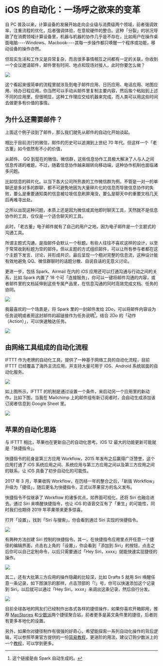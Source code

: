 # iOS 的自动化：一场呼之欲来的变革


自 PC 普及以来，计算设备的发展开始走向企业级与消费级两个领域，前者强调效率，注重流程的优化，后者强调体验，在意软硬件的整合。这种「分裂」的状况导致了在消费领域计算设备里，机器与机器的协作几乎是不存在，比如用户在操作桌面电脑----Windows、Macbook----其每一步操作都只唤醒一个程序或功能，移动设备的操作亦然。

但现实生活和工作又是异常复杂，而且很多事情相互之间都有一定的关联，你收到一个会议邀请邮件，邮件里有时间、地点和现场对接人，此时你要怎么做？


![](https://ebookimage.dailyio.cn/2019/04/29/15565205789721.png)



这个看起来很简单的流程里就涉及到电子邮件应用、日历应用、电话应用、地图应用、待办日程应用，你当然可以手动从邮件里复制主要内容，然后挨个粘贴到上述不同的应用里，但很明显，这种工作理应交给机器来完成，而人类可以用这些时间去做更多有价值的事情。



## 为什么还需要邮件？

上面这个例子谈到了邮件，那么我们就先从邮件的自动化开始谈起。

相比于目前流行的微信，邮件的历史可以追溯到上世纪 70 年代。但这样一个「老古董」如今依然有不小的价值，

从邮件、 QQ 到现在的微信、微信群，这些信息协作工具极大解决了人与人之间信息传递的难题，不过，随着信息协作越来越转向移动端，这种协作机制也面临诸多问题。

比如信息的碎片化。以当下各大公司所热衷的工作微信群为例，不管是一对一的单聊还是多对多的群聊，都不可避免地因为大量碎片化的信息而导致信息协作的失败，要么是重要通知类的信息被垃圾信息刷屏淹没，要么是聊天中的重要文档几天后再难寻出处。

之所以出现这种问题，本质上还是因为微信或其他即时聊天工具，天然就不是信息协作的工具，仅仅是一个适合聊天的工具。

此时，「老古董」电子邮件就有了自己的用户之地，因为电子邮件是一个主题式的沟通工具。

所谓主题式沟通，是指邮件会默认一个标题。有些人往往不喜欢这样的设计，以至于常常收到标题为空的邮件。但以主题的方式组织邮件，可以让所有参与者都在这个主题下发言、讨论，并形成共识，最后呈现一个相对完整的信息流，这种设计能有效地避免 QQ、微信群聊时的话题分散、自说自话的无意义讨论。


更进一步，包括 Spark、Airmail 在内的 iOS 应用还可以打通沟通与行动之间的关系，比如 Spark 内置了 18 个可「连接服务」，你可以一键将邮件沟通的内容，或者邮件里的文档延伸到这些专属产品里，在信息沟通的同时高效完成文档、任务的协同。


![](https://ebookimage.dailyio.cn/2019/04/29/15565218931147.png)



我最喜欢的一个场景是，将 Spark 里的一封邮件发给 2Do，可以将邮件内容设为任务说明或者用这封邮件的超链接作为任务说明[^1]，结合 2Do 的「动作（Action）」，可以快速触达任务。


![](https://ebookimage.dailyio.cn/2019/04/29/15565219047702.png)



## 由网络工具组成的自动化流程

IFTTT 作为老牌的自动化工具，提供了一种基于网络工具的自动化流程，目前 IFTTT 已经覆盖了海外主流应用，并支持大量可用于 iOS、Android 系统层面的自动化服务。


![](https://ebookimage.dailyio.cn/2019/04/29/15565219232132.png)



如上图所示，IFTTT 的机制是通过设置一个条件，来启动另一个应用里的新动作。比如下图，当我在 Mailchimp 上的邮件组有新订阅者时，会自动生成添加该订阅者信息到 Google Sheet 里。



![](https://ebookimage.dailyio.cn/2019/04/29/15565219349157.png)




## 苹果的自动化思路


与 IFTTT 相比，苹果也在更新自己的自动化思考。iOS 12 最大的功能更新可能就是「快捷指令」。

快捷指令的前身是第三方应用 Workflow，2015 年发布之后赢得广泛赞誉，这个应用打通了 iOS 系统应用之间、系统应用与第三方应用之间以及第三方应用之间的联系，让 iOS 具备了初步自动化的可能性。

2017 年 3 月，苹果收购 Workflow，在历经一年的整合之后，「新版 Workflow」升级为「捷径」，随后更名为快捷指令，正式以苹果官方的名义发布。

快捷指令不仅继承了 Workflow 的诸多优点，如界面可视化，还将 Siri 也融合进去。通过 Siri 来唤醒快捷指令，也让 iOS 的语音交互有了「重生」的可能性，同时我们也期待 2019 年苹果带来更多惊喜。

打开「设置」，找到「Siri 与搜索」，你会看到通过 Siri 实现的快捷指令。


![](https://ebookimage.dailyio.cn/2019/04/29/15565219575164.png)


有两种方法创建 Siri 控制的快捷指令。其一，在快捷指令应用里点开任意一个捷径的编辑界面，点击右上角的「设置」，你会看到「添加到 Siri」的按钮，点击之后你可以自己定制命令，以后只需要通过「Hey Siri，xxxx」就能快速实现捷径的操作。


![](https://ebookimage.dailyio.cn/2019/04/29/15565221729084.gif)


其二，还有大批第三方应用的操作隐藏的比较深，比如 Drafts 5 就用 Siri 唤醒任意一条记录，如下图演示的那样，点击顶部的「!」号，你可以快速添加这个记录到 Siri，以后就可以通过「Hey Siri，xxxx」来调出这条记录，然后自行分发。


![](https://ebookimage.dailyio.cn/2019/04/29/15565222953155.gif)


目前全球各地的网友们已经制作出各式各样的捷径操作，如果你喜欢开箱即用，推荐 [MacStories](https://www.macstories.net/shortcuts/) 和[少数派](https://shortcuts.sspai.com/#/main/workflow)两个捷径聚合站，前者更多是英文条件里的捷径，后者则有更多本地化的设置。


另外，如果你对捷径制作有很强的好奇心，希望能探索一系列自动化操作的背后逻辑，可以参照苹果官方提供的一份[简易教程](https://support.apple.com/zh-cn/guide/shortcuts/welcome/ios)，更进阶的用法，建议订购少数派上的一个[教程](https://sspai.com/series/68)，可以学到更多。




[^1]: 这个链接是由 Spark 自动生成的。


